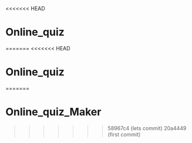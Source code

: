 <<<<<<< HEAD
# Online_quiz
=======
<<<<<<< HEAD
# Online_quiz
=======
# Online_quiz_Maker
>>>>>>> 58967c4 (lets commit)
>>>>>>> 20a4449 (first commit)

